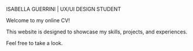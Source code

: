 ISABELLA GUERRINI | UX/UI DESIGN STUDENT

Welcome to my online CV!

This website is designed to showcase my skills, projects, and experiences.

Feel free to take a look.

